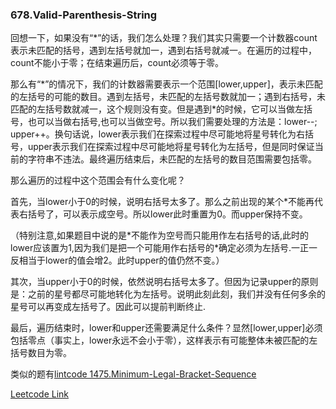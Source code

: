 ### 678.Valid-Parenthesis-String

回想一下，如果没有“\*”的话，我们怎么处理？我们其实只需要一个计数器count表示未匹配的括号，遇到左括号就加一，遇到右括号就减一。在遍历的过程中，count不能小于零；在结束遍历后，count必须等于零。

那么有“\*”的情况下，我们的计数器需要表示一个范围[lower,upper]，表示未匹配的左括号的可能的数目。遇到左括号，未匹配的左括号数就加一；遇到右括号，未匹配的左括号数就减一，这个规则没有变。但是遇到\*的时候，它可以当做左括号，也可以当做右括号,也可以当做空号。所以我们需要处理的方法是：lower--; upper++。换句话说，lower表示我们在探索过程中尽可能地将星号转化为右括号，upper表示我们在探索过程中尽可能地将星号转化为左括号，但是同时保证当前的字符串不违法。最终遍历结束后，未匹配的左括号的数目范围需要包括零。

那么遍历的过程中这个范围会有什么变化呢？

首先，当lower小于0的时候，说明右括号太多了。那么之前出现的某个\*不能再代表右括号了，可以表示成空号。所以lower此时重置为0。而upper保持不变。

（特别注意,如果题目中说的是\*不能作为空号而只能用作左右括号的话,此时的lower应该置为1,因为我们是把一个可能用作右括号的\*确定必须为左括号.一正一反相当于lower的值会增2。此时upper的值仍然不变。）

其次，当upper小于0的时候，依然说明右括号太多了。但因为记录upper的原则是：之前的星号都尽可能地转化为左括号。说明此刻此刻，我们并没有任何多余的星号可以再变成左括号了。因此可以提前判断终止.

最后，遍历结束时，lower和upper还需要满足什么条件？显然[lower,upper]必须包括零点（事实上，lower永远不会小于零），这样表示有可能整体未被匹配的左括号数目为零。

类似的题有[lintcode 1475.Minimum-Legal-Bracket-Sequence](https://github.com/wisdompeak/LintCode/tree/master/Greedy/1475.Minimum-Legal-Bracket-Sequence)

[Leetcode Link](https://leetcode.com/problems/valid-parenthesis-string)
